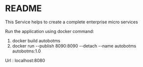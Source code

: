 # README #
This Service helps to create a complete enterprise micro services

Run the application using docker command:

1) docker build autobotms
2) docker run --publish 8090:8090 --detach --name autobotms autobotms:1.0

Url : localhost:8080